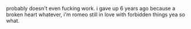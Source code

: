 probably doesn't even fucking work. i gave up 6 years ago because a broken heart whatever, i'm romeo still in love with forbidden things yea so what.
